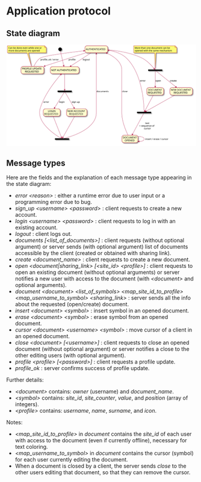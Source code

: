 # Application protocol

## State diagram
![](plantuml/protocol.svg)

## Message types
Here are the fields and the explanation of each message type appearing in the state diagram:
- *error \<reason>* : either a runtime error due to user input or a programming error due to bug.
- *sign_up \<username> \<password>* : client requests to create a new account.
- *login \<username> \<password>* : client requests to log in with an existing account.
- *logout* : client logs out.
- *documents [\<list_of_documents>]* : client requests (without optional argument) or server sends (with optional argument) list of documents accessible by the client (created or obtained with sharing link).
- *create \<document_name>* : client requests to create a new document.
- *open \<document|sharing_link> [\<site_id> \<profile>]* : client requests to open an existing document (without optional arguments) or server notifies a new user with access to the document (with *\<document>* and optional arguments).
- *document \<document> \<list_of_symbols> \<map_site_id_to_profile> \<map_username_to_symbol> \<sharing_link>* : server sends all the info about the requested (open/create) document.
- *insert \<document> \<symbol>* : insert symbol in an opened document.
- *erase \<document> \<symbol>* : erase symbol from an opened document.
- *cursor \<document> \<username> \<symbol>* : move cursor of a client in an opened document.
- *close \<document> [\<username>]* : client requests to close an opened document (without optional argument) or server notifies a close to the other editing users (with optional argument).
- *profile \<profile> [\<password>]* : client requests a profile update.
- *profile_ok* : server confirms success of profile update.

Further details:
- *\<document>* contains: *owner* (username) and *document_name*.
- *\<symbol>* contains: *site_id*, *site_counter*, *value*, and *position* (array of integers).
- *\<profile>* contains: *username*, *name*, *surname*, and *icon*.

Notes:
- *\<map_site_id_to_profile>* in *document* contains the *site_id* of each user with access to the document (even if currently offline), necessary for text coloring.
- *\<map_username_to_symbol>* in *document* contains the cursor (symbol) for each user currently editing the document.
- When a document is closed by a client, the server sends *close* to the other users editing that document, so that they can remove the cursor.
